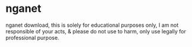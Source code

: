 # nganet
nganet download, this is solely for educational purposes only, I am not responsible of your acts, &amp; please do not use to harm, only use legally for professional purpose.
